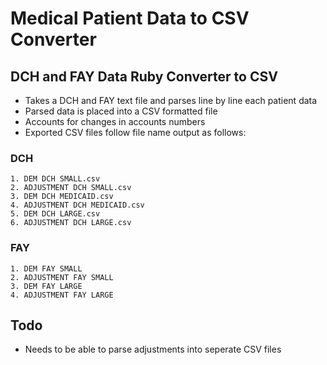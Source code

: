 # Medical Patient Data to CSV Converter

## DCH and FAY Data Ruby Converter to CSV
  - Takes a DCH and FAY text file and parses line by line each patient data
  - Parsed data is placed into a CSV formatted file
  - Accounts for changes in accounts numbers
  - Exported CSV files follow file name output as follows:

### DCH
    1. DEM DCH SMALL.csv
    2. ADJUSTMENT DCH SMALL.csv
    3. DEM DCH MEDICAID.csv
    4. ADJUSTMENT DCH MEDICAID.csv
    5. DEM DCH LARGE.csv
    6. ADJUSTMENT DCH LARGE.csv

### FAY
    1. DEM FAY SMALL
    2. ADJUSTMENT FAY SMALL
    3. DEM FAY LARGE
    4. ADJUSTMENT FAY LARGE

## Todo
  + Needs to be able to parse adjustments into seperate CSV files